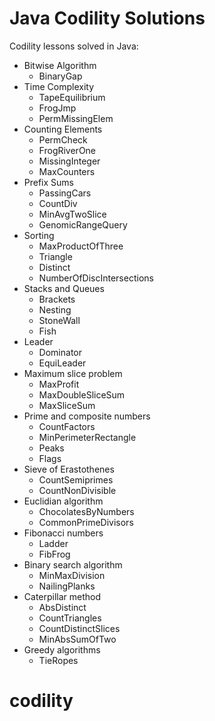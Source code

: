 Java Codility Solutions
=======================

Codility lessons solved in Java:
- Bitwise Algorithm
	- BinaryGap
- Time Complexity
	- TapeEquilibrium
	- FrogJmp
	- PermMissingElem
- Counting Elements
	- PermCheck
	- FrogRiverOne
	- MissingInteger
	- MaxCounters
- Prefix Sums
	- PassingCars
	- CountDiv
	- MinAvgTwoSlice
	- GenomicRangeQuery
- Sorting
	- MaxProductOfThree
	- Triangle
	- Distinct
	- NumberOfDiscIntersections
- Stacks and Queues
	- Brackets
	- Nesting
	- StoneWall
	- Fish
- Leader
	- Dominator
	- EquiLeader
- Maximum slice problem
	- MaxProfit
	- MaxDoubleSliceSum
	- MaxSliceSum
- Prime and composite numbers
	- CountFactors
	- MinPerimeterRectangle
	- Peaks
	- Flags
- Sieve of Erastothenes
	- CountSemiprimes
	- CountNonDivisible
- Euclidian algorithm
	- ChocolatesByNumbers
	- CommonPrimeDivisors
- Fibonacci numbers
	- Ladder
	- FibFrog
- Binary search algorithm
	- MinMaxDivision
	- NailingPlanks
- Caterpillar method
	- AbsDistinct
	- CountTriangles
	- CountDistinctSlices
	- MinAbsSumOfTwo
- Greedy algorithms
	- TieRopes

# codility
